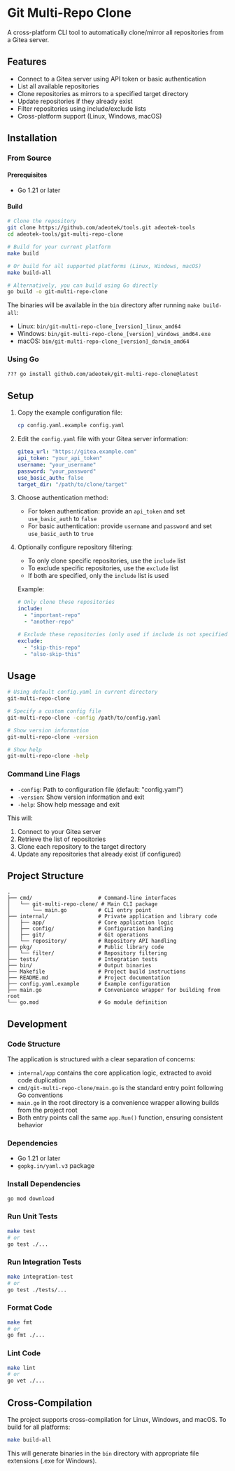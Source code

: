 # Git Multi-Repo Clone

A cross-platform CLI tool to automatically clone/mirror all repositories from a Gitea server.

## Features

- Connect to a Gitea server using API token or basic authentication
- List all available repositories
- Clone repositories as mirrors to a specified target directory
- Update repositories if they already exist
- Filter repositories using include/exclude lists
- Cross-platform support (Linux, Windows, macOS)

## Installation

### From Source

#### Prerequisites
- Go 1.21 or later

#### Build

```bash
# Clone the repository
git clone https://github.com/adeotek/tools.git adeotek-tools
cd adeotek-tools/git-multi-repo-clone

# Build for your current platform
make build

# Or build for all supported platforms (Linux, Windows, macOS)
make build-all

# Alternatively, you can build using Go directly
go build -o git-multi-repo-clone
```

The binaries will be available in the `bin` directory after running `make build-all`:
- Linux: `bin/git-multi-repo-clone_[version]_linux_amd64`
- Windows: `bin/git-multi-repo-clone_[version]_windows_amd64.exe`
- macOS: `bin/git-multi-repo-clone_[version]_darwin_amd64`

### Using Go

```bash
??? go install github.com/adeotek/git-multi-repo-clone@latest
```

## Setup

1. Copy the example configuration file:
   ```bash
   cp config.yaml.example config.yaml
   ```

2. Edit the `config.yaml` file with your Gitea server information:
   ```yaml
   gitea_url: "https://gitea.example.com"
   api_token: "your_api_token"
   username: "your_username"
   password: "your_password"
   use_basic_auth: false
   target_dir: "/path/to/clone/target"
   ```

3. Choose authentication method:
   - For token authentication: provide an `api_token` and set `use_basic_auth` to `false`
   - For basic authentication: provide `username` and `password` and set `use_basic_auth` to `true`

4. Optionally configure repository filtering:
   - To only clone specific repositories, use the `include` list
   - To exclude specific repositories, use the `exclude` list
   - If both are specified, only the `include` list is used
   
   Example:
   ```yaml
   # Only clone these repositories
   include:
     - "important-repo"
     - "another-repo"
   
   # Exclude these repositories (only used if include is not specified)
   exclude:
     - "skip-this-repo"
     - "also-skip-this"
   ```

## Usage

```bash
# Using default config.yaml in current directory
git-multi-repo-clone

# Specify a custom config file
git-multi-repo-clone -config /path/to/config.yaml

# Show version information
git-multi-repo-clone -version

# Show help
git-multi-repo-clone -help
```

### Command Line Flags

- `-config`: Path to configuration file (default: "config.yaml")
- `-version`: Show version information and exit
- `-help`: Show help message and exit

This will:
1. Connect to your Gitea server
2. Retrieve the list of repositories
3. Clone each repository to the target directory
4. Update any repositories that already exist (if configured)

## Project Structure

```
.
├── cmd/                     # Command-line interfaces
│   └── git-multi-repo-clone/ # Main CLI package
│       └── main.go          # CLI entry point
├── internal/                # Private application and library code
│   ├── app/                 # Core application logic
│   ├── config/              # Configuration handling
│   ├── git/                 # Git operations
│   └── repository/          # Repository API handling
├── pkg/                     # Public library code
│   └── filter/              # Repository filtering
├── tests/                   # Integration tests
├── bin/                     # Output binaries
├── Makefile                 # Project build instructions
├── README.md                # Project documentation
├── config.yaml.example      # Example configuration
├── main.go                  # Convenience wrapper for building from root
└── go.mod                   # Go module definition
```

## Development

### Code Structure

The application is structured with a clear separation of concerns:
- `internal/app` contains the core application logic, extracted to avoid code duplication
- `cmd/git-multi-repo-clone/main.go` is the standard entry point following Go conventions
- `main.go` in the root directory is a convenience wrapper allowing builds from the project root
- Both entry points call the same `app.Run()` function, ensuring consistent behavior

### Dependencies

- Go 1.21 or later
- `gopkg.in/yaml.v3` package

### Install Dependencies

```bash
go mod download
```

### Run Unit Tests

```bash
make test
# or
go test ./...
```

### Run Integration Tests

```bash
make integration-test
# or
go test ./tests/...
```

### Format Code

```bash
make fmt
# or
go fmt ./...
```

### Lint Code

```bash
make lint
# or
go vet ./...
```

## Cross-Compilation

The project supports cross-compilation for Linux, Windows, and macOS. To build for all platforms:

```bash
make build-all
```

This will generate binaries in the `bin` directory with appropriate file extensions (.exe for Windows).
